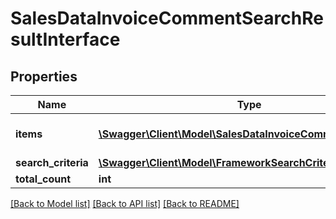 # SalesDataInvoiceCommentSearchResultInterface

## Properties
Name | Type | Description | Notes
------------ | ------------- | ------------- | -------------
**items** | [**\Swagger\Client\Model\SalesDataInvoiceCommentInterface[]**](SalesDataInvoiceCommentInterface.md) | Array of collection items. | 
**search_criteria** | [**\Swagger\Client\Model\FrameworkSearchCriteriaInterface**](FrameworkSearchCriteriaInterface.md) |  | 
**total_count** | **int** | Total count. | 

[[Back to Model list]](../README.md#documentation-for-models) [[Back to API list]](../README.md#documentation-for-api-endpoints) [[Back to README]](../README.md)


